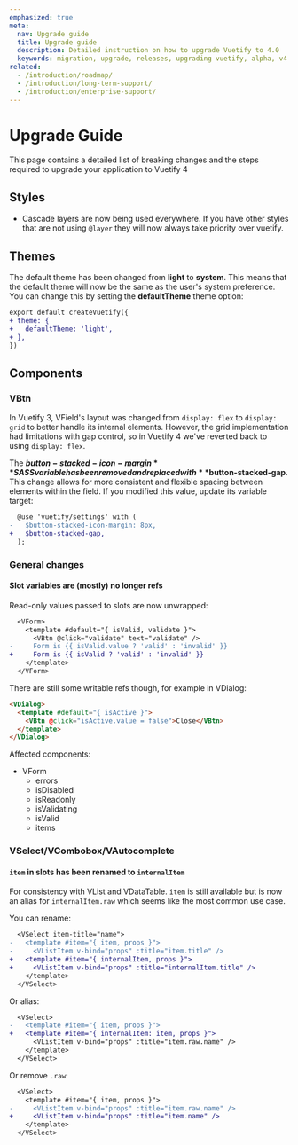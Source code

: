 ```yaml
---
emphasized: true
meta:
  nav: Upgrade guide
  title: Upgrade guide
  description: Detailed instruction on how to upgrade Vuetify to 4.0
  keywords: migration, upgrade, releases, upgrading vuetify, alpha, v4
related:
  - /introduction/roadmap/
  - /introduction/long-term-support/
  - /introduction/enterprise-support/
---
```


# Upgrade Guide

This page contains a detailed list of breaking changes and the steps required to upgrade your application to Vuetify 4

<PageFeatures />

## Styles

- Cascade layers are now being used everywhere. If you have other styles that are not using `@layer` they will now always take priority over vuetify.

## Themes

The default theme has been changed from **light** to **system**. This means that the default theme will now be the same as the user's system preference. You can change this by setting the **defaultTheme** theme option:

```diff { resource="src/plugins/vuetify.ts" }
export default createVuetify({
+ theme: {
+   defaultTheme: 'light',
+ },
})
```

## Components

### VBtn

In Vuetify 3, VField's layout was changed from `display: flex` to `display: grid` to better handle its internal elements. However, the grid implementation had limitations with gap control, so in Vuetify 4 we've reverted back to using `display: flex`.

The **$button-stacked-icon-margin** SASS variable has been removed and replaced with **$button-stacked-gap**. This change allows for more consistent and flexible spacing between elements within the field. If you modified this value, update its variable target:

```diff { resource="styles/styles.scss"}
  @use 'vuetify/settings' with (
-   $button-stacked-icon-margin: 8px,
+   $button-stacked-gap,
  );
```

### General changes

#### Slot variables are (mostly) no longer refs

Read-only values passed to slots are now unwrapped:

```diff
  <VForm>
    <template #default="{ isValid, validate }">
      <VBtn @click="validate" text="validate" />
-     Form is {{ isValid.value ? 'valid' : 'invalid' }}
+     Form is {{ isValid ? 'valid' : 'invalid' }}
    </template>
  </VForm>
```

There are still some writable refs though, for example in VDialog:

```html
<VDialog>
  <template #default="{ isActive }">
    <VBtn @click="isActive.value = false">Close</VBtn>
  </template>
</VDialog>
```

Affected components:

- VForm
  - errors
  - isDisabled
  - isReadonly
  - isValidating
  - isValid
  - items

### VSelect/VCombobox/VAutocomplete

#### `item` in slots has been renamed to `internalItem`

For consistency with VList and VDataTable. `item` is still available but is now an alias for `internalItem.raw` which seems like the most common use case.

You can rename:

```diff
  <VSelect item-title="name">
-   <template #item="{ item, props }">
-     <VListItem v-bind="props" :title="item.title" />
+   <template #item="{ internalItem, props }">
+     <VListItem v-bind="props" :title="internalItem.title" />
    </template>
  </VSelect>
```

Or alias:

```diff
  <VSelect>
-   <template #item="{ item, props }">
+   <template #item="{ internalItem: item, props }">
      <VListItem v-bind="props" :title="item.raw.name" />
    </template>
  </VSelect>
```

Or remove `.raw`:

```diff
  <VSelect>
    <template #item="{ item, props }">
-     <VListItem v-bind="props" :title="item.raw.name" />
+     <VListItem v-bind="props" :title="item.name" />
    </template>
  </VSelect>
```
